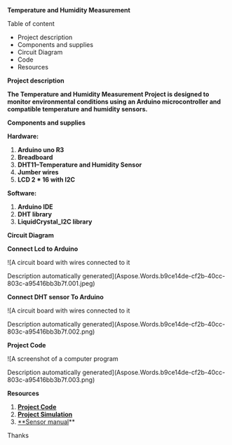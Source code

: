 


**Temperature and Humidity Measurement**

Table of content

- Project description
- Components and supplies
- Circuit Diagram
- Code
- Resources







**Project description**


**The Temperature and Humidity Measurement Project is designed to monitor environmental conditions using an Arduino microcontroller and compatible temperature and humidity sensors.**


**Components and supplies**

**Hardware:**

1. **Arduino uno R3**
1. **Breadboard**
1. **DHT11–Temperature and Humidity Sensor**
1. **Jumber wires**
1. **LCD 2 \* 16 with I2C**

**Software:**

1. **Arduino IDE**
1. **DHT library**
1. **LiquidCrystal\_I2C library**






**Circuit Diagram**

**Connect Lcd to Arduino**

![A circuit board with wires connected to it

Description automatically generated](Aspose.Words.b9ce14de-cf2b-40cc-803c-a95416bb3b7f.001.jpeg)

**Connect DHT sensor To Arduino**

![A circuit board with wires connected to it

Description automatically generated](Aspose.Words.b9ce14de-cf2b-40cc-803c-a95416bb3b7f.002.png)









**Project Code**

![A screenshot of a computer program

Description automatically generated](Aspose.Words.b9ce14de-cf2b-40cc-803c-a95416bb3b7f.003.png)





















**Resources**

1. [**Project Code**](https://ideone.com/RigH28)
1. [**Project Simulation**](https://wokwi.com/projects/389027163280610305)
1. [**Sensor manual](https://www.tme.eu/Document/7a4fd48d400b8c4c8309ef1e2b13cdd4/MR003-005-1.pdf)**






Thanks




